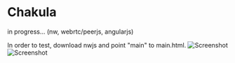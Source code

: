 # Chakula
in progress... (nw, webrtc/peerjs, angularjs)

In order to test, download nwjs and point "main" to main.html.
![Screenshot](http://i.imgur.com/T7SKo1o.png)
![Screenshot](http://i.imgur.com/mJdMtir.png)
